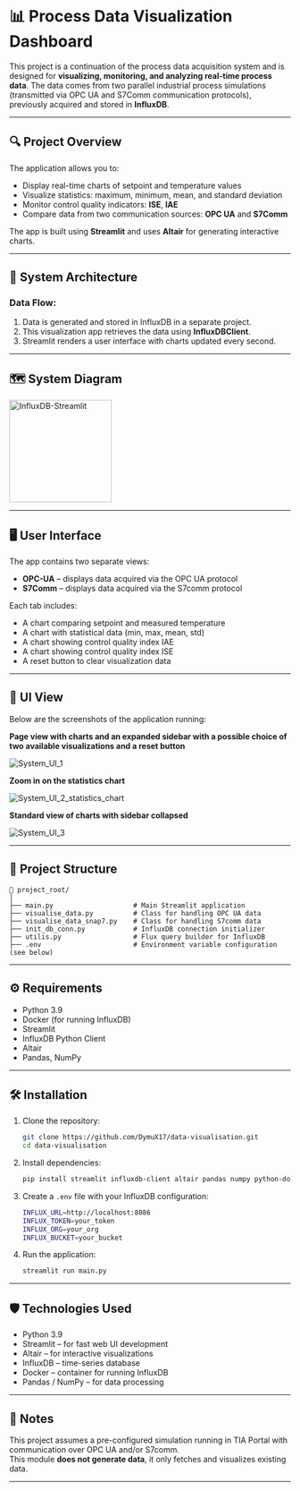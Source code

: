 # 📊 Process Data Visualization Dashboard

This project is a continuation of the process data acquisition system and is designed for **visualizing, monitoring, and analyzing real-time process data**. The data comes from two parallel industrial process simulations (transmitted via OPC UA and S7Comm communication protocols), previously acquired and stored in **InfluxDB**.

---

## 🔍 Project Overview

The application allows you to:

- Display real-time charts of setpoint and temperature values  
- Visualize statistics: maximum, minimum, mean, and standard deviation  
- Monitor control quality indicators: **ISE**, **IAE**  
- Compare data from two communication sources: **OPC UA** and **S7Comm**

The app is built using **Streamlit** and uses **Altair** for generating interactive charts.

---

## 🧱 System Architecture

### Data Flow:
1. Data is generated and stored in InfluxDB in a separate project.  
2. This visualization app retrieves the data using **InfluxDBClient**.  
3. Streamlit renders a user interface with charts updated every second.

---


## 🗺️ System Diagram

  <img width="183" alt="InfluxDB-Streamlit" src="https://github.com/user-attachments/assets/70100a1c-5c7f-4116-aee9-8aaf6f13a0ca" />


---


## 🖥️ User Interface

The app contains two separate views:
- **OPC-UA** – displays data acquired via the OPC UA protocol  
- **S7Comm** – displays data acquired via the S7comm protocol

Each tab includes:
- A chart comparing setpoint and measured temperature  
- A chart with statistical data (min, max, mean, std)  
- A chart showing control quality index IAE  
- A chart showing control quality index ISE  
- A reset button to clear visualization data

---

## 📸  UI View

Below are the screenshots of the application running:

**Page view with charts and an expanded sidebar with a possible choice of two available visualizations and a reset button**

![System_UI_1](https://github.com/user-attachments/assets/96d1ed34-b76f-4477-9b2c-3b62185cc9f9)

**Zoom in on the statistics chart**

![System_UI_2_statistics_chart](https://github.com/user-attachments/assets/28006d7a-7dc0-4354-8538-00c51e4ba4d7)

**Standard view of charts with sidebar collapsed**

![System_UI_3](https://github.com/user-attachments/assets/7ec43070-d6b9-4ea2-8153-1bd7e2c107ad)




---

## 📁 Project Structure

```
📂 project_root/
│
├── main.py                    # Main Streamlit application
├── visualise_data.py          # Class for handling OPC UA data
├── visualise_data_snap7.py    # Class for handling S7comm data
├── init_db_conn.py            # InfluxDB connection initializer
├── utilis.py                  # Flux query builder for InfluxDB
├── .env                       # Environment variable configuration (see below)
```
---


## ⚙️ Requirements

- Python 3.9  
- Docker (for running InfluxDB)  
- Streamlit  
- InfluxDB Python Client  
- Altair  
- Pandas, NumPy  

---

## 🛠️ Installation

1. Clone the repository:
   ```bash
   git clone https://github.com/DymuX17/data-visualisation.git
   cd data-visualisation
   ```

3. Install dependencies:
   ```bash
   pip install streamlit influxdb-client altair pandas numpy python-dotenv

   ```
5. Create a `.env` file with your InfluxDB configuration:
   ```bash
   INFLUX_URL=http://localhost:8086
   INFLUX_TOKEN=your_token
   INFLUX_ORG=your_org
   INFLUX_BUCKET=your_bucket
   ```

7. Run the application:
   ```bash
   streamlit run main.py
   ```
   
---


## 🛡️ Technologies Used

- Python 3.9
- Streamlit – for fast web UI development  
- Altair – for interactive visualizations  
- InfluxDB – time-series database  
- Docker – container for running InfluxDB  
- Pandas / NumPy – for data processing  

---

## 📌 Notes

This project assumes a pre-configured simulation running in TIA Portal with communication over OPC UA and/or S7comm.  
This module **does not generate data**, it only fetches and visualizes existing data.

---
